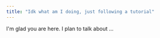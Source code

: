 ```yaml
---
title: "Idk what am I doing, just following a tutorial"
---
```


I'm glad you are here. I plan to talk about ...
